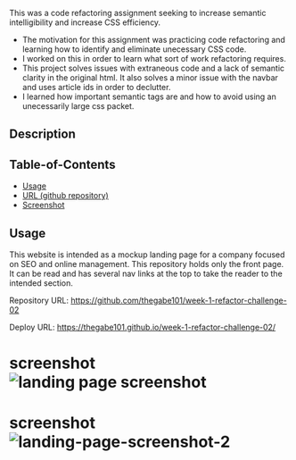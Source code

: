 This was a code refactoring assignment seeking to increase semantic intelligibility and increase CSS efficiency.

- The motivation for this assignment was practicing code refactoring and learning how to identify and eliminate unecessary CSS code. 
- I worked on this in order to learn what sort of work refactoring requires.
- This project solves issues with extraneous code and a lack of semantic clarity in the original html. It also solves a minor issue with the navbar and uses article ids in order to declutter. 
- I learned how important semantic tags are and how to avoid using an unecessarily large css packet. 

## Description

## Table-of-Contents
* [Usage](#usage)
* [URL (github repository)](#urlrepo)
* [Screenshot](#screenshot)
<!--I don't know how to hyperlink to the URLs and screenshots here. This is something I would like to learn.-->

## Usage 

This website is intended as a mockup landing page for a company focused on SEO and online management. This repository holds only the front page. It can be read and has several nav links at the top to take the reader to the intended section. 
    
Repository URL: https://github.com/thegabe101/week-1-refactor-challenge-02

Deploy URL: https://thegabe101.github.io/week-1-refactor-challenge-02/

# screenshot ![landing page screenshot](https://user-images.githubusercontent.com/104788842/174419120-c4f6b84f-3bde-41a4-a999-5396f7a03d92.jpg)
# screenshot ![landing-page-screenshot-2](https://user-images.githubusercontent.com/104788842/174419221-76da2dbe-0b31-4c80-86c6-e2ce40edc309.jpg)
